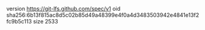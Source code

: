 version https://git-lfs.github.com/spec/v1
oid sha256:6b13f815ac8d5c02b85d49a48399e4f0a4d3483503942e4841e13f2fc9b5c113
size 2533
